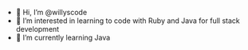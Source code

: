 - 👋 Hi, I’m @willyscode
- 👀 I’m interested in learning to code with Ruby and Java for full stack development
- 🌱 I’m currently learning Java

